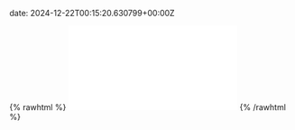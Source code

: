 date: 2024-12-22T00:15:20.630799+00:00Z


{% rawhtml %}
<embed src="./hidewall.io-http.html" type="text/html">
{% /rawhtml %}